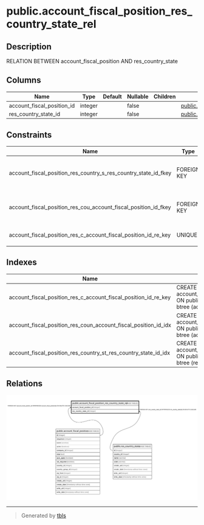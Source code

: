 # public.account_fiscal_position_res_country_state_rel

## Description

RELATION BETWEEN account_fiscal_position AND res_country_state

## Columns

| Name | Type | Default | Nullable | Children | Parents | Comment |
| ---- | ---- | ------- | -------- | -------- | ------- | ------- |
| account_fiscal_position_id | integer |  | false |  | [public.account_fiscal_position](public.account_fiscal_position.md) |  |
| res_country_state_id | integer |  | false |  | [public.res_country_state](public.res_country_state.md) |  |

## Constraints

| Name | Type | Definition |
| ---- | ---- | ---------- |
| account_fiscal_position_res_country_s_res_country_state_id_fkey | FOREIGN KEY | FOREIGN KEY (res_country_state_id) REFERENCES res_country_state(id) ON DELETE CASCADE |
| account_fiscal_position_res_cou_account_fiscal_position_id_fkey | FOREIGN KEY | FOREIGN KEY (account_fiscal_position_id) REFERENCES account_fiscal_position(id) ON DELETE CASCADE |
| account_fiscal_position_res_c_account_fiscal_position_id_re_key | UNIQUE | UNIQUE (account_fiscal_position_id, res_country_state_id) |

## Indexes

| Name | Definition |
| ---- | ---------- |
| account_fiscal_position_res_c_account_fiscal_position_id_re_key | CREATE UNIQUE INDEX account_fiscal_position_res_c_account_fiscal_position_id_re_key ON public.account_fiscal_position_res_country_state_rel USING btree (account_fiscal_position_id, res_country_state_id) |
| account_fiscal_position_res_coun_account_fiscal_position_id_idx | CREATE INDEX account_fiscal_position_res_coun_account_fiscal_position_id_idx ON public.account_fiscal_position_res_country_state_rel USING btree (account_fiscal_position_id) |
| account_fiscal_position_res_country_st_res_country_state_id_idx | CREATE INDEX account_fiscal_position_res_country_st_res_country_state_id_idx ON public.account_fiscal_position_res_country_state_rel USING btree (res_country_state_id) |

## Relations

![er](public.account_fiscal_position_res_country_state_rel.svg)

---

> Generated by [tbls](https://github.com/k1LoW/tbls)
